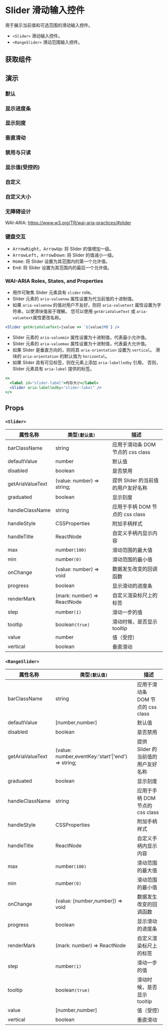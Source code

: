 # Slider 滑动输入控件

用于展示当前值和可选范围的滑动输入控件。

- `<Slider>` 滑动输入控件。
- `<RangeSlider>` 滑动范围输入控件。

## 获取组件

<!--{include:(components/slider/fragments/import.md)}-->

## 演示

### 默认

<!--{include:`basic.md`}-->

### 显示进度条

<!--{include:`progress.md`}-->

### 显示刻度

<!--{include:`graduated.md`}-->

### 垂直滑动

<!--{include:`vertical.md`}-->

### 禁用与只读

<!--{include:`disabled.md`}-->

### 显示值(受控的)

<!--{include:`value.md`}-->

### 自定义

<!--{include:`custom.md`}-->

### 自定义大小

<!--{include:`size.md`}-->

### 无障碍设计

WAI-ARIA: https://www.w3.org/TR/wai-aria-practices/#slider

### 键盘交互

- <kbd>ArrowRight</kbd>，<kbd>ArrowUp</kbd>: 将 Slider 的值增加一级。
- <kbd>ArrowLeft</kbd>，<kbd>ArrowDown</kbd>: 将 Slider 的值减小一级。
- <kbd>Home</kbd>: 将 Slider 设置为其范围内的第一个允许值。
- <kbd>End</kbd>: 将 Slider 设置为其范围内的最后一个允许值。

### WAI-ARIA Roles, States, and Properties

- 用作可聚焦 Slider 元素具有 `slider` role。
- Slider 元素的 `aria-valuenow` 属性设置为代当前值的十进制值。
- 如果 `aria-valuenow` 的值对用户不友好，则将 `aria-valuetext` 属性设置为字符串，以使滑块值易于理解。 您可以使用 `getAriaValueText` 或 `aria-valuetext`属性更改名称。

```jsx
<Slider getAriaValueText={value => `${value}MB`} />
```

- Slider 元素的 `aria-valuemin` 属性设置为十进制值，代表最小允许值。
- Slider 元素的 `aria-valuemax` 属性设置为十进制值，代表最大允许值。
- 如果 Slider 是垂直方向的，则将其 `aria-orientation` 设置为 `vertical`。 滑块的 `aria-orientation` 的默认值为 `horizontal`。
- 如果 Slider 具有可见标签，则在元素上添加 `aria-labelledby` 引用。 否则，Slider 元素具有 `aria-label` 提供的标签。

```jsx
<>
  <label id="slider-label">内存大小</label>
  <Slider aria-labelledby="slider-label" />
</>
```

## Props

### `<Slider>`

| 属性名称         | 类型`(默认值)`              | 描述                               |
| ---------------- | --------------------------- | ---------------------------------- |
| barClassName     | string                      | 应用于滑动条 DOM 节点的 css class  |
| defaultValue     | number                      | 默认值                             |
| disabled         | boolean                     | 是否禁用                           |
| getAriaValueText | (value: number) => string;  | 提供 Slider 的当前值的用户友好名称 |
| graduated        | boolean                     | 显示刻度                           |
| handleClassName  | string                      | 应用于手柄 DOM 节点的 css class    |
| handleStyle      | CSSProperties               | 附加手柄样式                       |
| handleTitle      | ReactNode                   | 自定义手柄内显示内容               |
| max              | number`(100)`               | 滑动范围的最大值                   |
| min              | number`(0)`                 | 滑动范围的最小值                   |
| onChange         | (value: number) => void     | 数据发生改变的回调函数             |
| progress         | boolean                     | 显示滑动的进度条                   |
| renderMark       | (mark: number) => ReactNode | 自定义渲染标尺上的标签             |
| step             | number`(1)`                 | 滑动一步的值                       |
| tooltip          | boolean`(true)`             | 滑动时候，是否显示 tooltip         |
| value            | number                      | 值（受控）                         |
| vertical         | boolean                     | 垂直滑动                           |

### `<RangeSlider>`

| 属性名称         | 类型`(默认值)`                                         | 描述                               |
| ---------------- | ------------------------------------------------------ | ---------------------------------- |
| barClassName     | string                                                 | 应用于滑动条 DOM 节点的 css class  |
| defaultValue     | [number,number]                                        | 默认值                             |
| disabled         | boolean                                                | 是否禁用                           |
| getAriaValueText | (value: number,eventKey:'start'&#124;'end') => string; | 提供 Slider 的当前值的用户友好名称 |
| graduated        | boolean                                                | 显示刻度                           |
| handleClassName  | string                                                 | 应用于手柄 DOM 节点的 css class    |
| handleStyle      | CSSProperties                                          | 附加手柄样式                       |
| handleTitle      | ReactNode                                              | 自定义手柄内显示内容               |
| max              | number`(100)`                                          | 滑动范围的最大值                   |
| min              | number`(0)`                                            | 滑动范围的最小值                   |
| onChange         | (value: [number,number]) => void                       | 数据发生改变的回调函数             |
| progress         | boolean                                                | 显示滑动的进度条                   |
| renderMark       | (mark: number) => ReactNode                            | 自定义渲染标尺上的标签             |
| step             | number`(1)`                                            | 滑动一步的值                       |
| tooltip          | boolean`(true)`                                        | 滑动时候，是否显示 tooltip         |
| value            | [number,number]                                        | 值（受控）                         |
| vertical         | boolean                                                | 垂直滑动                           |
